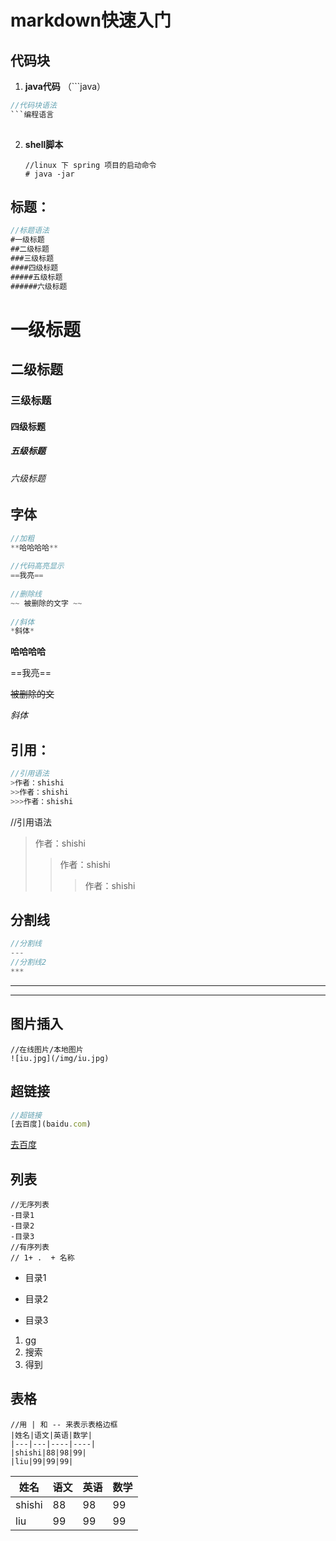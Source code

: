 # markdown快速入门

## 代码块

1. **java代码** （```java）

```java
//代码块语法
​```编程语言
    
```

2. **shell脚本**

   ```shell
   //linux 下 spring 项目的启动命令
   # java -jar
   
   ```



## 标题：

```java
//标题语法
#一级标题
##二级标题
###三级标题
####四级标题
#####五级标题
######六级标题
```


# 一级标题
## 二级标题
### 三级标题
#### 四级标题
##### 五级标题
###### 六级标题



## 字体

```javascript
//加粗
**哈哈哈哈**
    
//代码高亮显示
==我亮==
    
//删除线
~~ 被删除的文字 ~~
    
//斜体
*斜体*
```


**哈哈哈哈**

==我亮==

~~被删除的文~~

*斜体*

## 引用：

```javascript
//引用语法
>作者：shishi
>>作者：shishi
>>>作者：shishi
```

//引用语法
>作者：shishi
>
>>作者：shishi
>>
>>>作者：shishi



## 分割线

```javascript
//分割线
---
//分割线2
***
```



---



***



## 图片插入

```javac
//在线图片/本地图片
![iu.jpg](/img/iu.jpg)

```



## 超链接

```javascript
//超链接
[去百度](baidu.com)
```

[去百度](baidu.com)

## 列表

```
//无序列表
-目录1
-目录2
-目录3
//有序列表
// 1+ .  + 名称
```

- 目录1

- 目录2

- 目录3

1. gg
2. 搜索
3. 得到

## 表格

```
//用 | 和 -- 来表示表格边框
|姓名|语文|英语|数学|
|---|---|----|----|
|shishi|88|98|99|
|liu|99|99|99|

```

| 姓名   | 语文 | 英语 | 数学 |
| ------ | ---- | ---- | ---- |
| shishi | 88   | 98   | 99   |
| liu    | 99   | 99   | 99   |